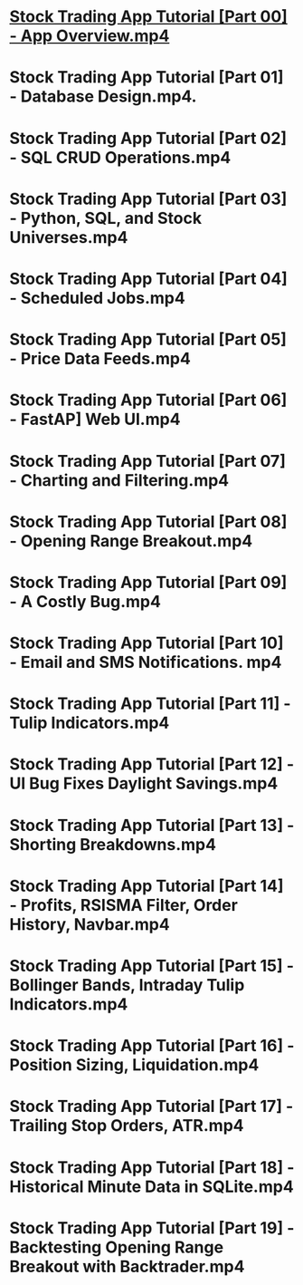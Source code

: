 # [Stock Trading App Tutorial [Part 00] - App Overview.mp4](https://hackingthemarkets.com/full-stack-trading-app-tutorial-part-01-database-design/)
# Stock Trading App Tutorial [Part 01] - Database Design.mp4.
# Stock Trading App Tutorial [Part 02] - SQL CRUD Operations.mp4
# Stock Trading App Tutorial [Part 03] - Python, SQL, and Stock Universes.mp4
# Stock Trading App Tutorial [Part 04] - Scheduled Jobs.mp4
# Stock Trading App Tutorial [Part 05] - Price Data Feeds.mp4
# Stock Trading App Tutorial [Part 06] - FastAP] Web Ul.mp4
# Stock Trading App Tutorial [Part 07] - Charting and Filtering.mp4
# Stock Trading App Tutorial [Part 08] - Opening Range Breakout.mp4
# Stock Trading App Tutorial [Part 09] - A Costly Bug.mp4
# Stock Trading App Tutorial [Part 10] - Email and SMS Notifications. mp4
# Stock Trading App Tutorial [Part 11] - Tulip Indicators.mp4
# Stock Trading App Tutorial [Part 12] - Ul Bug Fixes Daylight Savings.mp4
# Stock Trading App Tutorial [Part 13] - Shorting Breakdowns.mp4
# Stock Trading App Tutorial [Part 14] - Profits, RSISMA Filter, Order History, Navbar.mp4
# Stock Trading App Tutorial [Part 15] - Bollinger Bands, Intraday Tulip Indicators.mp4
# Stock Trading App Tutorial [Part 16] - Position Sizing, Liquidation.mp4
# Stock Trading App Tutorial [Part 17] - Trailing Stop Orders, ATR.mp4
# Stock Trading App Tutorial [Part 18] - Historical Minute Data in SQLite.mp4
# Stock Trading App Tutorial [Part 19] - Backtesting Opening Range Breakout with Backtrader.mp4